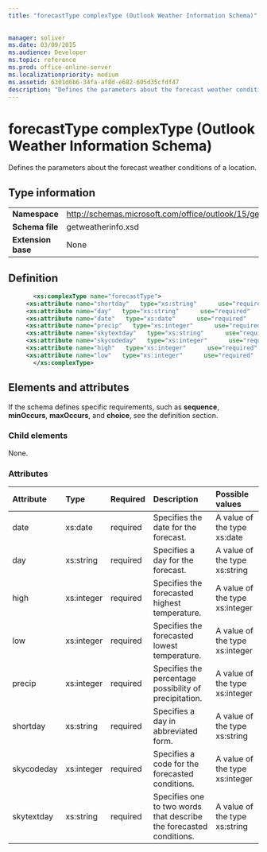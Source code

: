 ```yaml
---
title: "forecastType complexType (Outlook Weather Information Schema)"
 
 
manager: soliver
ms.date: 03/09/2015
ms.audience: Developer
ms.topic: reference
ms.prod: office-online-server
ms.localizationpriority: medium
ms.assetid: 6301d6b6-34fa-af8d-e682-605d35cfdf47
description: "Defines the parameters about the forecast weather conditions of a location."
---
```


# forecastType complexType (Outlook Weather Information Schema)

Defines the parameters about the forecast weather conditions of a location.
  
## Type information

|||
|:-----|:-----|
|**Namespace** <br/> |http://schemas.microsoft.com/office/outlook/15/getweatherinfo.xsd  <br/> |
|**Schema file** <br/> |getweatherinfo.xsd  <br/> |
|**Extension base** <br/> |None  <br/> |
   
## Definition

```XML
       <xs:complexType name="forecastType">
     <xs:attribute name="shortday"   type="xs:string"      use="required"     />
     <xs:attribute name="day"   type="xs:string"      use="required"     />
     <xs:attribute name="date"   type="xs:date"      use="required"     />
     <xs:attribute name="precip"   type="xs:integer"      use="required"     />
     <xs:attribute name="skytextday"   type="xs:string"      use="required"     />
     <xs:attribute name="skycodeday"   type="xs:integer"      use="required"     />
     <xs:attribute name="high"   type="xs:integer"      use="required"     />
     <xs:attribute name="low"   type="xs:integer"      use="required"     />
       </xs:complexType>

```

## Elements and attributes

If the schema defines specific requirements, such as **sequence**, **minOccurs**, **maxOccurs**, and **choice**, see the definition section. 
  
### Child elements

None.
  
### Attributes

|**Attribute**|**Type**|**Required**|**Description**|**Possible values**|
|:-----|:-----|:-----|:-----|:-----|
|date  <br/> |xs:date  <br/> |required  <br/> |Specifies the date for the forecast. |A value of the type xs:date  <br/> |
|day  <br/> |xs:string  <br/> |required  <br/> |Specifies a day for the forecast. |A value of the type xs:string  <br/> |
|high  <br/> |xs:integer  <br/> |required  <br/> |Specifies the forecasted highest temperature. |A value of the type xs:integer  <br/> |
|low  <br/> |xs:integer  <br/> |required  <br/> |Specifies the forecasted lowest temperature. |A value of the type xs:integer  <br/> |
|precip  <br/> |xs:integer  <br/> |required  <br/> |Specifies the percentage possibility of precipitation. |A value of the type xs:integer  <br/> |
|shortday  <br/> |xs:string  <br/> |required  <br/> |Specifies a day in abbreviated form. |A value of the type xs:string  <br/> |
|skycodeday  <br/> |xs:integer  <br/> |required  <br/> |Specifies a code for the forecasted conditions. |A value of the type xs:integer  <br/> |
|skytextday  <br/> |xs:string  <br/> |required  <br/> |Specifies one to two words that describe the forecasted conditions. |A value of the type xs:string  <br/> |
   


